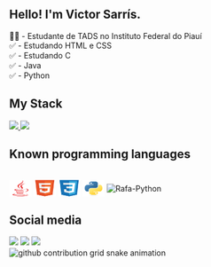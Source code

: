 ## Hello! I'm Victor Sarrís.
👨‍💻 - Estudante de TADS no Instituto Federal do Piauí <br>
✅ - Estudando HTML e CSS<br>
✅ - Estudando C<br>
✅ - Java<br>
✅ - Python

## My Stack
<div>
  <a href="https://beacons.ai/rafaballerini">
    <img height="140em" src="https://github-readme-stats.vercel.app/api?username=Victor-Sarris&show_icons=true&theme=dark&include_all_commits=true&count_private=true"/>
    <img height="140em" src="https://github-readme-stats.vercel.app/api/top-langs/?username=Victor-Sarris&layout=compact&langs_count=16&theme=dracula"/>
  </a>
</div>

## Known programming languages
<div style="display: inline_block"><br>
  <img align="center" alt="Rafa-J" height="30" width="40" src="https://raw.githubusercontent.com/devicons/devicon/master/icons/java/java-plain.svg">
  <img align="center" alt="Rafa-HTML" height="30" width="40" src="https://raw.githubusercontent.com/devicons/devicon/master/icons/html5/html5-original.svg">
  <img align="center" alt="Rafa-CSS" height="30" width="40" src="https://raw.githubusercontent.com/devicons/devicon/master/icons/css3/css3-original.svg">
  <img align="center" alt="Rafa-Python" height="30" width="40" src="https://raw.githubusercontent.com/devicons/devicon/master/icons/python/python-original.svg">
  <img align="center" alt="Rafa-Python" height="30" width="40" src="https://cdn.jsdelivr.net/gh/devicons/devicon@latest/icons/c/c-original.svg" />
</div>
  
## Social media 
<div> 
  <a href="https://www.youtube.com/@DevVictorSarr%C3%ADs" target="_blank"><img src="https://img.shields.io/badge/YouTube-FF0000?style=for-the-badge&logo=youtube&logoColor=white" target="_blank"></a>
  <a href="https://www.instagram.com/victor_sarris/" target="_blank"><img src="https://img.shields.io/badge/-Instagram-%23E4405F?style=for-the-badge&logo=instagram&logoColor=white" target="_blank"></a>
  <a href="https://www.linkedin.com/in/victorsarris/" target="_blank"><img src="https://img.shields.io/badge/-LinkedIn-%230077B5?style=for-the-badge&logo=linkedin&logoColor=white" target="_blank"></a> 
</div>


<picture align="center">
  <source media="(prefers-color-scheme: dark)" srcset="https://raw.githubusercontent.com/Victor-Sarris/Victor-Sarris/output/github-contribution-grid-snake-dark.svg">
  <source media="(prefers-color-scheme: light)" srcset="https://raw.githubusercontent.com/Victor-Sarris/Victor-Sarris/output/github-contribution-grid-snake-dark.svg">
  <img align="center" alt="github contribution grid snake animation" src="https://raw.githubusercontent.com/Victor-Sarris/Victor-Sarris/output/github-contribution-grid-snake.svg">
</picture>
